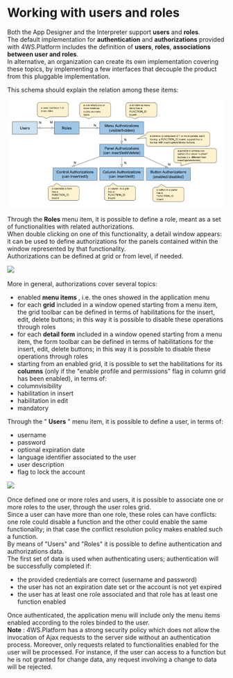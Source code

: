 # Working with users and roles

Both the App Designer and the Interpreter support **users** and **roles**.\
The default implementation for **authentication** and **authorizations** provided with 4WS.Platform includes the definition of **users**, **roles**, **associations between user and roles**.\
In alternative, an organization can create its own implementation covering these topics, by implementing a few interfaces that decouple the product from this pluggable implementation.

This schema should explain the relation among these items:

![](<../../.gitbook/assets/Schermata 2021-11-16 alle 09.11.08 (1).png>)

Through the **Roles** menu item, it is possible to define a role, meant as a set of functionalities with related authorizations.\
When double clicking on one of this functionality, a detail window appears: it can be used to define authorizations for the panels contained within the window represented by that functionality.\
Authorizations can be defined at grid or from level, if needed.

![](http://4wsplatform.org/wp-content/uploads/2015/12/roles-1024x520.jpg)

More in general, authorizations cover several topics:

* enabled  **menu items** , i.e. the ones showed in the application menu
* for each  **grid**  included in a window opened starting from a menu item, the grid toolbar can be defined in terms of habilitations for the insert, edit, delete buttons; in this way it is possible to disable these operations through roles
* for each  **detail form**  included in a window opened starting from a menu item, the form toolbar can be defined in terms of habilitations for the insert, edit, delete buttons; in this way it is possible to disable these operations through roles
* starting from an enabled grid, it is possible to set the habilitations for its **columns** (only if the "enable profile and permissions" flag in column grid has been enabled), in terms of:
* columnvisibility
* habilitation in insert
* habilitation in edit
* mandatory

Through the " **Users** " menu item, it is possible to define a user, in terms of:

* username
* password
* optional expiration date
* language identifier associated to the user
* user description
* flag to lock the account

![](http://4wsplatform.org/wp-content/uploads/2015/12/users-1024x519.jpg)

Once defined one or more roles and users, it is possible to associate one or more roles to the user, through the user roles grid.\
Since a user can have more than one role, these roles can have conflicts: one role could disable a function and the other could enable the same functionality; in that case the conflict resolution policy makes enabled such a function.\
By means of "Users" and "Roles" it is possible to define authentication and authorizations data.\
The first set of data is used when authenticating users; authentication will be successfully completed if:

* the provided credentials are correct (username and password)
* the user has not an expiration date set or the account is not yet expired
* the user has at least one role associated and that role has at least one function enabled

Once authenticated, the application menu will include only the menu items enabled according to the roles binded to the user.\
**Note** : 4WS.Platform has a strong security policy which does not allow the invocation of Ajax requests to the server side without an authentication process. Moreover, only requests related to functionalities enabled for the user will be processed. For instance, if the user can access to a function but he is not granted for change data, any request involving a change to data will be rejected.

